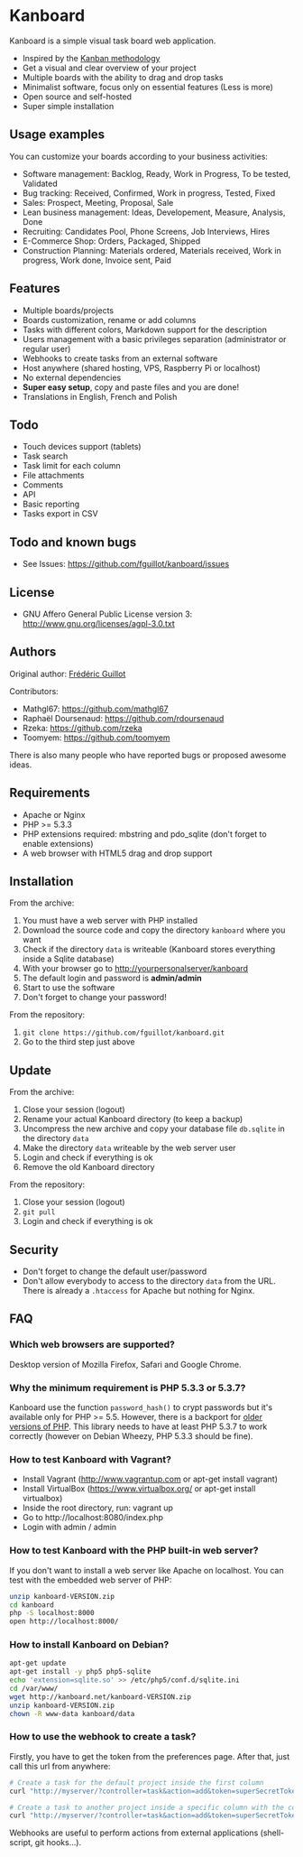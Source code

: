 Kanboard
========

Kanboard is a simple visual task board web application.

- Inspired by the [Kanban methodology](http://en.wikipedia.org/wiki/Kanban)
- Get a visual and clear overview of your project
- Multiple boards with the ability to drag and drop tasks
- Minimalist software, focus only on essential features (Less is more)
- Open source and self-hosted
- Super simple installation

Usage examples
--------------

You can customize your boards according to your business activities:

- Software management: Backlog, Ready, Work in Progress, To be tested, Validated
- Bug tracking: Received, Confirmed, Work in progress, Tested, Fixed
- Sales: Prospect, Meeting, Proposal, Sale
- Lean business management: Ideas, Developement, Measure, Analysis, Done
- Recruiting: Candidates Pool, Phone Screens, Job Interviews, Hires
- E-Commerce Shop: Orders, Packaged, Shipped
- Construction Planning: Materials ordered, Materials received, Work in progress, Work done, Invoice sent, Paid

Features
--------

- Multiple boards/projects
- Boards customization, rename or add columns
- Tasks with different colors, Markdown support for the description
- Users management with a basic privileges separation (administrator or regular user)
- Webhooks to create tasks from an external software
- Host anywhere (shared hosting, VPS, Raspberry Pi or localhost)
- No external dependencies
- **Super easy setup**, copy and paste files and you are done!
- Translations in English, French and Polish

Todo
----

- Touch devices support (tablets)
- Task search
- Task limit for each column
- File attachments
- Comments
- API
- Basic reporting
- Tasks export in CSV

Todo and known bugs
-------------------

- See Issues: <https://github.com/fguillot/kanboard/issues>

License
-------

- GNU Affero General Public License version 3: <http://www.gnu.org/licenses/agpl-3.0.txt>

Authors
-------

Original author: [Frédéric Guillot](http://fredericguillot.com/)

Contributors:

- Mathgl67: https://github.com/mathgl67
- Raphaël Doursenaud: https://github.com/rdoursenaud
- Rzeka: https://github.com/rzeka
- Toomyem: https://github.com/toomyem

There is also many people who have reported bugs or proposed awesome ideas.

Requirements
------------

- Apache or Nginx
- PHP >= 5.3.3
- PHP extensions required: mbstring and pdo_sqlite (don't forget to enable extensions)
- A web browser with HTML5 drag and drop support

Installation
------------

From the archive:

1. You must have a web server with PHP installed
2. Download the source code and copy the directory `kanboard` where you want
3. Check if the directory `data` is writeable (Kanboard stores everything inside a Sqlite database)
4. With your browser go to <http://yourpersonalserver/kanboard>
5. The default login and password is **admin/admin**
6. Start to use the software
7. Don't forget to change your password!

From the repository:

1. `git clone https://github.com/fguillot/kanboard.git`
2. Go to the third step just above

Update
------

From the archive:

1. Close your session (logout)
2. Rename your actual Kanboard directory (to keep a backup)
3. Uncompress the new archive and copy your database file `db.sqlite` in the directory `data`
4. Make the directory `data` writeable by the web server user
5. Login and check if everything is ok
6. Remove the old Kanboard directory

From the repository:

1. Close your session (logout)
2. `git pull`
3. Login and check if everything is ok

Security
--------

- Don't forget to change the default user/password
- Don't allow everybody to access to the directory `data` from the URL. There is already a `.htaccess` for Apache but nothing for Nginx.

FAQ
---

### Which web browsers are supported?

Desktop version of Mozilla Firefox, Safari and Google Chrome.

### Why the minimum requirement is PHP 5.3.3 or 5.3.7?

Kanboard use the function `password_hash()` to crypt passwords but it's available only for PHP >= 5.5.
However, there is a backport for [older versions of PHP](https://github.com/ircmaxell/password_compat#requirements).
This library needs to have at least PHP 5.3.7 to work correctly (however on Debian Wheezy, PHP 5.3.3 should be fine).

### How to test Kanboard with Vagrant?

- Install Vagrant (http://www.vagrantup.com or apt-get install vagrant)
- Install VirtualBox (https://www.virtualbox.org/ or apt-get install virtualbox)
- Inside the root directory, run: vagrant up
- Go to http://localhost:8080/index.php
- Login with admin / admin

### How to test Kanboard with the PHP built-in web server?

If you don't want to install a web server like Apache on localhost. You can test with the embedded web server of PHP:

```bash
unzip kanboard-VERSION.zip
cd kanboard
php -S localhost:8000
open http://localhost:8000/
```

### How to install Kanboard on Debian?

```bash
apt-get update
apt-get install -y php5 php5-sqlite
echo 'extension=sqlite.so' >> /etc/php5/conf.d/sqlite.ini
cd /var/www/
wget http://kanboard.net/kanboard-VERSION.zip
unzip kanboard-VERSION.zip
chown -R www-data kanboard/data
```

### How to use the webhook to create a task?

Firstly, you have to get the token from the preferences page. After that, just call this url from anywhere:

```bash
# Create a task for the default project inside the first column
curl "http://myserver/?controller=task&action=add&token=superSecretToken&title=mySuperTask"

# Create a task to another project inside a specific column with the color red
curl "http://myserver/?controller=task&action=add&token=superSecretToken&title=task123&project_id=3&column_id=7&color_id=red"
```

Webhooks are useful to perform actions from external applications (shell-script, git hooks...).
